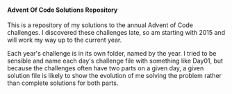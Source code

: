 #### Advent Of Code Solutions Repository

This is a repository of my solutions to the annual Advent of Code challenges.  I discovered these challenges late, so am starting with 2015 and will work my way up to the current year.

Each year's challenge is in its own folder, named by the year.  I tried to be sensible and name each day's challenge file with something like Day01, but because the challenges often have two parts on a given day, a given solution file is likely to show the evolution of me solving the problem rather than complete solutions for both parts.
